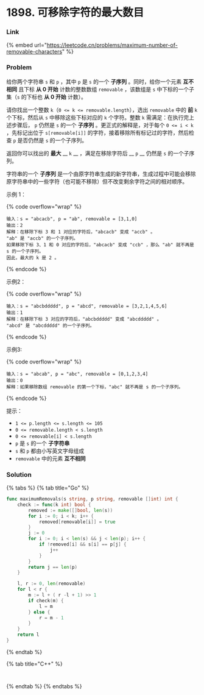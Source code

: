 # 1898. 可移除字符的最大数目

### Link

{% embed url="https://leetcode.cn/problems/maximum-number-of-removable-characters" %}

### Problem

给你两个字符串 `s` 和 `p` ，其中 `p` 是 `s` 的一个 **子序列** 。同时，给你一个元素 **互不相同** 且下标 **从 0 开始** 计数的整数数组 `removable` ，该数组是 `s` 中下标的一个子集（`s` 的下标也 **从 0 开始** 计数）。

请你找出一个整数 `k`（`0 <= k <= removable.length`），选出 `removable` 中的 **前** `k` 个下标，然后从 `s` 中移除这些下标对应的 `k` 个字符。整数 `k` 需满足：在执行完上述步骤后， `p` 仍然是 `s` 的一个 **子序列** 。更正式的解释是，对于每个 `0 <= i < k` ，先标记出位于 `s[removable[i]]` 的字符，接着移除所有标记过的字符，然后检查 `p` 是否仍然是 `s` 的一个子序列。

返回你可以找出的 **最大** __ `k` __ ，满足在移除字符后 __ `p` __ 仍然是 `s` 的一个子序列。

字符串的一个 **子序列** 是一个由原字符串生成的新字符串，生成过程中可能会移除原字符串中的一些字符（也可能不移除）但不改变剩余字符之间的相对顺序。

示例 1：

{% code overflow="wrap" %}
```
输入：s = "abcacb", p = "ab", removable = [3,1,0]
输出：2
解释：在移除下标 3 和 1 对应的字符后，"abcacb" 变成 "accb" 。
"ab" 是 "accb" 的一个子序列。
如果移除下标 3、1 和 0 对应的字符后，"abcacb" 变成 "ccb" ，那么 "ab" 就不再是 s 的一个子序列。
因此，最大的 k 是 2 。
```
{% endcode %}

示例2：

{% code overflow="wrap" %}
```
输入：s = "abcbddddd", p = "abcd", removable = [3,2,1,4,5,6]
输出：1
解释：在移除下标 3 对应的字符后，"abcbddddd" 变成 "abcddddd" 。
"abcd" 是 "abcddddd" 的一个子序列。
```
{% endcode %}

示例3:

{% code overflow="wrap" %}
```
输入：s = "abcab", p = "abc", removable = [0,1,2,3,4]
输出：0
解释：如果移除数组 removable 的第一个下标，"abc" 就不再是 s 的一个子序列。
```
{% endcode %}

提示：

* `1 <= p.length <= s.length <= 105`
* `0 <= removable.length < s.length`
* `0 <= removable[i] < s.length`
* `p` 是 `s` 的一个 **子字符串**
* `s` 和 `p` 都由小写英文字母组成
* `removable` 中的元素 **互不相同**

### Solution

{% tabs %}
{% tab title="Go" %}
```go
func maximumRemovals(s string, p string, removable []int) int {
    check := func(k int) bool {
        removed := make([]bool, len(s))
        for i := 0; i < k; i++ {
            removed[removable[i]] = true
        }
        j := 0
        for i := 0; i < len(s) && j < len(p); i++ {
            if !removed[i] && s[i] == p[j] {
                j++
            }
        }
        return j == len(p)
    }

    l, r := 0, len(removable)
    for l < r {
        m := l + ( r -l + 1) >> 1
        if check(m) {
            l = m
        } else {
            r = m - 1
        }
    }
    return l
}
```
{% endtab %}

{% tab title="C++" %}
<pre class="language-cpp"><code class="lang-cpp"><strong>
</strong></code></pre>
{% endtab %}
{% endtabs %}
